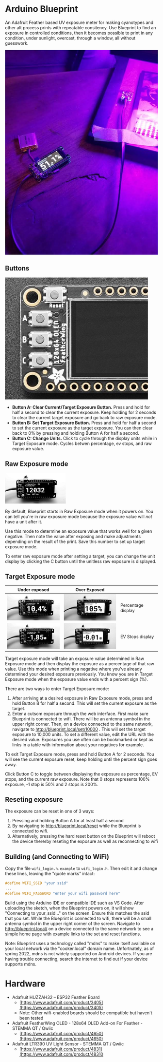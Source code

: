 # Arduino Blueprint
An Adafruit Feather based UV exposure meter for making cyanotypes and other alt process prints with repeatable consitency. Use Blueprint to find an exposure in controlled conditions, then it becomes possible to print in any condition, under sunlight, overcast, through a window, all without guesswork.

![Meter](docs/meter.jpg)

## Buttons
![Buttons](docs/buttons.jpg)

- **Button A: Clear Current/Target Exposure Button.** Press and hold for half a second to clear the current exposure. Keep holding for 2 seconds to clear the current target exposure and go back to raw exposure mode.
- **Button B: Set Target Exposure Button.** Press and hold for half a second to set the current exposure as the target exposure. You can then clear back to 0% by pressing and holding Button A for half a second.
- **Button C: Change Units.** Click to cycle through the display units while in Target Exposure mode. Cycles betwen percentage, ev stops, and raw exposure value.

## Raw Exposure mode
<img src="docs/raw_exposure_mode.jpg" width="200">

By default, Blueprint starts in Raw Exposure mode when it powers on. You can tell you're in raw exposure mode because the exposure value will _not_ have a unit after it.

Use this mode to determine an exposure value that works well for a given negative. Then note the value after exposing and make adjustments depending on the result of the print. Save this number to set up target exposure mode.

To enter raw exposure mode after setting a target, you can change the unit display by clicking the C button until the unitless raw exposure is displayed. 

## Target Exposure mode
| Under exposed | Over Exposed |   |
| --- | --- | --- |
| <img src="docs/target_percent_under.jpg" width="200"> | <img src="docs/target_percent_done.jpg" width="200"> | Percentage display |
| <img src="docs/target_evs_under.jpg" width="200"> |  <img src="docs/target_evs_done.jpg" width="200"> | EV Stops display |

Target exposure mode will take an exposure value determined in Raw Exposure mode and then display the exposure as a percentage of that raw value. Use this mode when printing a negative where you've already determined your desired exposure previously. You know you are in Target Exposure mode when the exposure value ends with a percent sign (%).

There are two ways to enter Target Exposure mode:

1. After arriving at a desired exposure in Raw Exposure mode, press and hold Button B for half a second. This will set the current exposure as the target.
2. Enter a cutsom exposure through the web interface. First make sure Blueprint is connected to wifi. There will be an antenna symbol in the upper right corner. Then, on a device connected to the same network, navigate to http://blueprint.local/set/10000 . This will set the target exposure to 10,000 units. To set a different value, edit the URL with the desired value. Exposures you use often can be bookmarked or kept as links in a table with information about your negatives for example.

To exit Target Exposure mode, press and hold Button A for 2 seconds. You will see the current exposure reset, keep holding until the percent sign goes away.

Click Button C to toggle between displaying the exposure as percentage, EV stops, and the current raw exposure. Note that 0 stops represents 100% exposure, -1 stop is 50% and 2 stops is 200%.

## Reseting exposure
The exposure can be reset in one of 3 ways:

1. Pressing and holding Button A for at least half a second
2. By navigating to http://blueprint.local/reset while the Blueprint is connected to wifi. 
3. Alternatively, pressing the hard reset button on the Blueprint will reboot the device thererby reseting the exposure as well as reconnecting to wifi

## Building (and Connecting to WiFi)
Copy the file `wifi_login.h.example` to `wifi_login.h`. Then edit it and change these lines, leaving the "quote marks" intact:
```wifi_login.h
#define WIFI_SSID "your ssid"
...
#define WIFI_PASSWORD "enter your wifi password here"
```

Build using the Arduino IDE or compatible IDE such as VS Code. After uploading the sketch, when the Blueprint powers on, it will show "Connecting to your_ssid..." on the screen. Ensure this matches the ssid that you set. While the Blueprint is connected to wifi, there will be a small antenna symbol in the upper right corner of the screen. Navigate to http://blueprint.local/ on a device connected to the same network to see a simple home page with example links to the set and reset functions.

Note: Blueprint uses a technology called "mdns" to make itself available on your local network via the "cooker.local" domain name. Unfortnately, as of spring 2022, mdns is not widely supported on Android devices. If you are having trouble connecting, search the internet to find out if your device supports mdns. 

# Hardware
- Adafruit HUZZAH32 – ESP32 Feather Board 
  - [https://www.adafruit.com/product/3405](https://www.adafruit.com/product/3405)
  - Note: Other wifi-enabled boards should be compatible but haven't been tested
- Adafruit FeatherWing OLED - 128x64 OLED Add-on For Feather - STEMMA QT / Qwiic 
  - [https://www.adafruit.com/product/4650](https://www.adafruit.com/product/4650)
- Adafruit LTR390 UV Light Sensor - STEMMA QT / Qwiic
  - [https://www.adafruit.com/product/4831](https://www.adafruit.com/product/48310
